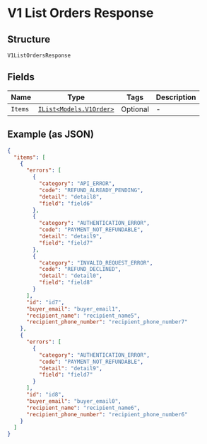 
# V1 List Orders Response

## Structure

`V1ListOrdersResponse`

## Fields

| Name | Type | Tags | Description |
|  --- | --- | --- | --- |
| `Items` | [`IList<Models.V1Order>`](../../doc/models/v1-order.md) | Optional | - |

## Example (as JSON)

```json
{
  "items": [
    {
      "errors": [
        {
          "category": "API_ERROR",
          "code": "REFUND_ALREADY_PENDING",
          "detail": "detail8",
          "field": "field6"
        },
        {
          "category": "AUTHENTICATION_ERROR",
          "code": "PAYMENT_NOT_REFUNDABLE",
          "detail": "detail9",
          "field": "field7"
        },
        {
          "category": "INVALID_REQUEST_ERROR",
          "code": "REFUND_DECLINED",
          "detail": "detail0",
          "field": "field8"
        }
      ],
      "id": "id7",
      "buyer_email": "buyer_email1",
      "recipient_name": "recipient_name5",
      "recipient_phone_number": "recipient_phone_number7"
    },
    {
      "errors": [
        {
          "category": "AUTHENTICATION_ERROR",
          "code": "PAYMENT_NOT_REFUNDABLE",
          "detail": "detail9",
          "field": "field7"
        }
      ],
      "id": "id8",
      "buyer_email": "buyer_email0",
      "recipient_name": "recipient_name6",
      "recipient_phone_number": "recipient_phone_number6"
    }
  ]
}
```

